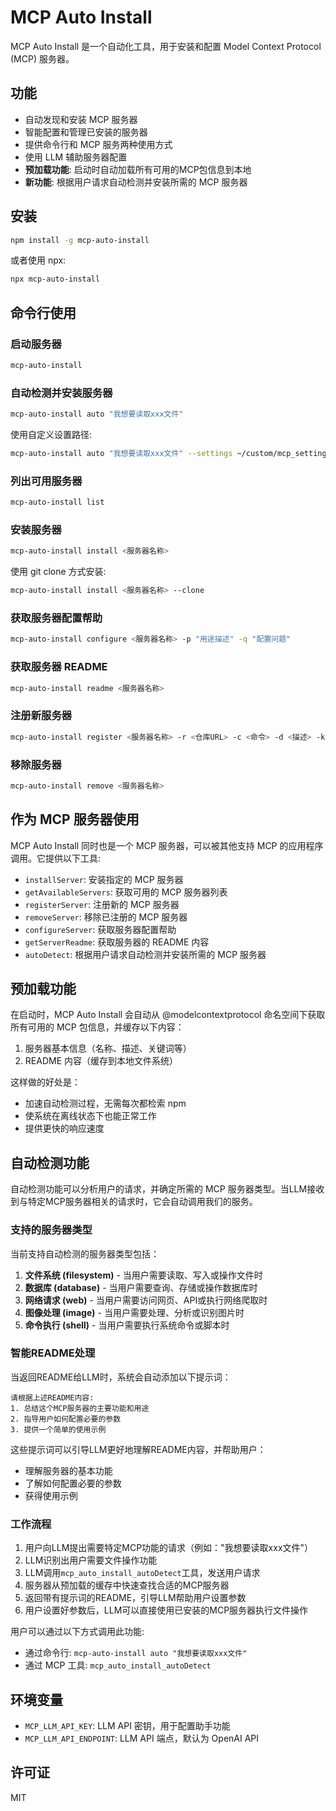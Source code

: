 # MCP Auto Install

MCP Auto Install 是一个自动化工具，用于安装和配置 Model Context Protocol (MCP) 服务器。

## 功能

- 自动发现和安装 MCP 服务器
- 智能配置和管理已安装的服务器
- 提供命令行和 MCP 服务两种使用方式
- 使用 LLM 辅助服务器配置
- **预加载功能**: 启动时自动加载所有可用的MCP包信息到本地
- **新功能**: 根据用户请求自动检测并安装所需的 MCP 服务器

## 安装

```bash
npm install -g mcp-auto-install
```

或者使用 npx:

```bash
npx mcp-auto-install
```

## 命令行使用

### 启动服务器

```bash
mcp-auto-install
```

### 自动检测并安装服务器

```bash
mcp-auto-install auto "我想要读取xxx文件"
```

使用自定义设置路径:

```bash
mcp-auto-install auto "我想要读取xxx文件" --settings ~/custom/mcp_settings.json
```

### 列出可用服务器

```bash
mcp-auto-install list
```

### 安装服务器

```bash
mcp-auto-install install <服务器名称>
```

使用 git clone 方式安装:

```bash
mcp-auto-install install <服务器名称> --clone
```

### 获取服务器配置帮助

```bash
mcp-auto-install configure <服务器名称> -p "用途描述" -q "配置问题"
```

### 获取服务器 README

```bash
mcp-auto-install readme <服务器名称>
```

### 注册新服务器

```bash
mcp-auto-install register <服务器名称> -r <仓库URL> -c <命令> -d <描述> -k <关键词>
```

### 移除服务器

```bash
mcp-auto-install remove <服务器名称>
```

## 作为 MCP 服务器使用

MCP Auto Install 同时也是一个 MCP 服务器，可以被其他支持 MCP 的应用程序调用。它提供以下工具:

- `installServer`: 安装指定的 MCP 服务器
- `getAvailableServers`: 获取可用的 MCP 服务器列表
- `registerServer`: 注册新的 MCP 服务器
- `removeServer`: 移除已注册的 MCP 服务器
- `configureServer`: 获取服务器配置帮助
- `getServerReadme`: 获取服务器的 README 内容
- `autoDetect`: 根据用户请求自动检测并安装所需的 MCP 服务器

## 预加载功能

在启动时，MCP Auto Install 会自动从 @modelcontextprotocol 命名空间下获取所有可用的 MCP 包信息，并缓存以下内容：

1. 服务器基本信息（名称、描述、关键词等）
2. README 内容（缓存到本地文件系统）

这样做的好处是：
- 加速自动检测过程，无需每次都检索 npm
- 使系统在离线状态下也能正常工作
- 提供更快的响应速度

## 自动检测功能

自动检测功能可以分析用户的请求，并确定所需的 MCP 服务器类型。当LLM接收到与特定MCP服务器相关的请求时，它会自动调用我们的服务。

### 支持的服务器类型

当前支持自动检测的服务器类型包括：

1. **文件系统 (filesystem)** - 当用户需要读取、写入或操作文件时
2. **数据库 (database)** - 当用户需要查询、存储或操作数据库时
3. **网络请求 (web)** - 当用户需要访问网页、API或执行网络爬取时
4. **图像处理 (image)** - 当用户需要处理、分析或识别图片时
5. **命令执行 (shell)** - 当用户需要执行系统命令或脚本时

### 智能README处理

当返回README给LLM时，系统会自动添加以下提示词：

```
请根据上述README内容:
1. 总结这个MCP服务器的主要功能和用途
2. 指导用户如何配置必要的参数
3. 提供一个简单的使用示例
```

这些提示词可以引导LLM更好地理解README内容，并帮助用户：
- 理解服务器的基本功能
- 了解如何配置必要的参数
- 获得使用示例

### 工作流程

1. 用户向LLM提出需要特定MCP功能的请求（例如："我想要读取xxx文件"）
2. LLM识别出用户需要文件操作功能
3. LLM调用`mcp_auto_install_autoDetect`工具，发送用户请求
4. 服务器从预加载的缓存中快速查找合适的MCP服务器
5. 返回带有提示词的README，引导LLM帮助用户设置参数
6. 用户设置好参数后，LLM可以直接使用已安装的MCP服务器执行文件操作

用户可以通过以下方式调用此功能:

- 通过命令行: `mcp-auto-install auto "我想要读取xxx文件"`
- 通过 MCP 工具: `mcp_auto_install_autoDetect`

## 环境变量

- `MCP_LLM_API_KEY`: LLM API 密钥，用于配置助手功能
- `MCP_LLM_API_ENDPOINT`: LLM API 端点，默认为 OpenAI API

## 许可证

MIT 